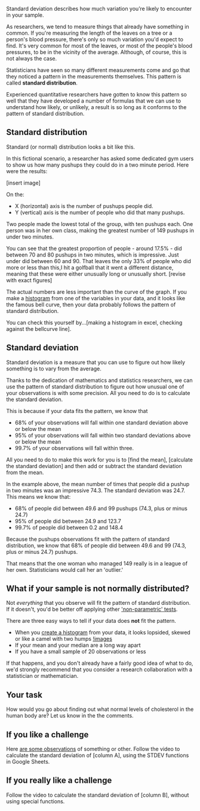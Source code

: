 Standard deviation describes how much variation you’re likely to encounter in your sample.

As researchers, we tend to measure things that already have something in common.  If you're measuring the length of the leaves on a tree or a person's blood pressure, there's only so much variation you'd expect to find.  It's very common for most of the leaves, or most of the people's blood pressures, to be in the vicinity of the average.  Although, of course, this is not always the case.

Statisticians have seen so many different measurements come and go that they noticed a pattern in the measurements themselves.  This pattern is called __standard distribution__.

Experienced quantitative researchers have gotten to know this pattern so well that they have developed a number of formulas that we can use to understand how likely, or unlikely, a result is so long as it conforms to the pattern of standard distribution.


## Standard distribution

Standard (or normal) distribution looks a bit like this. 

In this fictional scenario, a researcher has asked some dedicated gym users to show us how many pushups they could do in a two minute period.  Here were the results:

[insert image]

On the:

* X (horizontal) axis is the number of pushups people did.
* Y (vertical) axis is the number of people who did that many pushups.

Two people made the lowest total of the group, with ten pushups each.  One person was in her own class, making the greatest number of 149 pushups in under two minutes.  

You can see that the greatest proportion of people - around 17.5% - did between 70 and 80 pushups in two minutes, which is impressive.  Just under did between 60 and 90.  That leaves the only 33% of people who did more or less than this,I hit a golfball that it went a different distance, meaning that these were either unusually long or unusually short. [revise with exact figures]

The actual numbers are less important than the curve of the graph.  If you make a [histogram](https://en.wikipedia.org/wiki/Histogram) from one of the variables in your data, and it looks like the famous bell curve, then your data probably follows the pattern of standard distribution.

You can check this yourself by...[making a histogram in excel, checking against the bellcurve line]. 



## Standard deviation

Standard deviation is a measure that you can use to figure out how likely something is to vary from the average.

Thanks to the dedication of mathematics and statistics researchers, we can use the pattern of standard distribution to figure out how unusual one of your observations is with some precision.  All you need to do is to calculate the standard deviation.

This is because if your data fits the pattern, we know that 

* 68% of your observations will fall within one standard deviation above or below the mean
* 95% of your observations will fall within two standard deviations above or below the mean
* 99.7% of your observations will fall within three.

All you need to do to make this work for you is to [find the mean], [calculate the standard deviation] and then add or subtract the standard deviation from the mean.  


In the example above, the mean number of times that people did a pushup in two minutes was an impressive 74.3.  The standard deviation was 24.7.  This means we know that:

* 68% of people did between 49.6 and 99 pushups (74.3, plus or minus 24.7)
* 95% of people did between 24.9 and 123.7
* 99.7% of people did between 0.2 and 148.4 


Because the pushups observations fit with the pattern of standard distribution, we know that 68% of people did between 49.6 and 99 (74.3, plus or minus 24.7) pushups.  

That means that the one woman who managed 149 really is in a league of her own.  Statisticians would call her an 'outlier.'

## What if your sample is not normally distributed?

Not _everything_ that you observe will fit the pattern of standard distribution.  If it doesn't, you'd be better off applying other ['non-parametric' tests](https://www.analyticsvidhya.com/blog/2017/11/a-guide-to-conduct-analysis-using-non-parametric-tests/).

There are three easy ways to tell if your data does __not__ fit the pattern.

* When you [create a histogram](link) from your data, it looks lopsided, skewed or like a camel with two humps
[!images](link)
* If your mean and your median are a long way apart
* If you have a small sample of 20 observations or less

If that happens, and you don't already have a fairly good idea of what to do, we'd strongly recommend that you consider a research collaboration with a statistician or mathematician.

## Your task

How would you go about finding out what normal levels of cholesterol in the human body are?  Let us know in the the comments.

## If you like a challenge

Here [are some observations](link) of something or other.  Follow the video to calculate the standard deviation of [column A], using the STDEV functions in Google Sheets. 

## If you really like a challenge

Follow the video to calculate the standard deviation of [column B], without using special functions.



